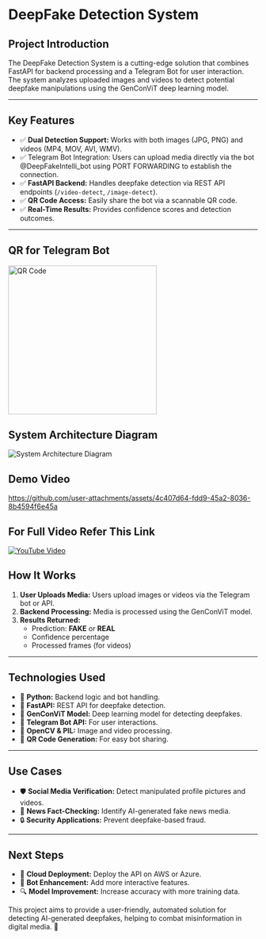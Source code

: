 # DeepFake Detection System

## Project Introduction
The DeepFake Detection System is a cutting-edge solution that combines FastAPI for backend processing and a Telegram Bot for user interaction. The system analyzes uploaded images and videos to detect potential deepfake manipulations using the GenConViT deep learning model.

---

## Key Features
- ✅ **Dual Detection Support:** Works with both images (JPG, PNG) and videos (MP4, MOV, AVI, WMV).
- ✅ Telegram Bot Integration: Users can upload media directly via the bot @DeepFakeIntelli_bot using PORT FORWARDING to establish the connection.
- ✅ **FastAPI Backend:** Handles deepfake detection via REST API endpoints (`/video-detect`, `/image-detect`).
- ✅ **QR Code Access:** Easily share the bot via a scannable QR code.
- ✅ **Real-Time Results:** Provides confidence scores and detection outcomes.

---
  ## QR for Telegram Bot
  <img src="https://github.com/user-attachments/assets/16f81f0f-3277-4f2c-8622-ddf0c4d20009" alt="QR Code" width="300" height="300">

  
  ## System Architecture Diagram
  ![System Architecture Diagram](https://github.com/user-attachments/assets/f7a75a15-3c74-4749-bdb2-8171f306be93)


## Demo Video
https://github.com/user-attachments/assets/4c407d64-fdd9-45a2-8036-8b4594f6e45a

## For Full Video Refer This Link
[![YouTube Video](https://img.youtube.com/vi/J-FQU8GQVyY/0.jpg)](https://www.youtube.com/watch?v=J-FQU8GQVyY)



## How It Works
1. **User Uploads Media:** Users upload images or videos via the Telegram bot or API.
2. **Backend Processing:** Media is processed using the GenConViT model.
3. **Results Returned:**
   - Prediction: **FAKE** or **REAL**
   - Confidence percentage
   - Processed frames (for videos)

---

## Technologies Used
- 🔹 **Python:** Backend logic and bot handling.
- 🔹 **FastAPI:** REST API for deepfake detection.
- 🔹 **GenConViT Model:** Deep learning model for detecting deepfakes.
- 🔹 **Telegram Bot API:** For user interactions.
- 🔹 **OpenCV & PIL:** Image and video processing.
- 🔹 **QR Code Generation:** For easy bot sharing.

---

## Use Cases
- 🛡️ **Social Media Verification:** Detect manipulated profile pictures and videos.
- 📰 **News Fact-Checking:** Identify AI-generated fake news media.
- 🔒 **Security Applications:** Prevent deepfake-based fraud.

---

## Next Steps
- 🚀 **Cloud Deployment:** Deploy the API on AWS or Azure.
- 📱 **Bot Enhancement:** Add more interactive features.
- 🔍 **Model Improvement:** Increase accuracy with more training data.

This project aims to provide a user-friendly, automated solution for detecting AI-generated deepfakes, helping to combat misinformation in digital media. 🚀

